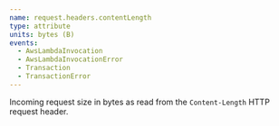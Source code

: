 ```yaml
---
name: request.headers.contentLength
type: attribute
units: bytes (B)
events:
  - AwsLambdaInvocation
  - AwsLambdaInvocationError
  - Transaction
  - TransactionError
---
```


Incoming request size in bytes as read from the `Content-Length` HTTP request header.